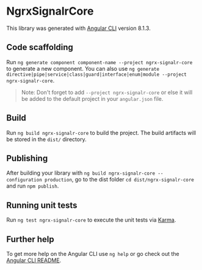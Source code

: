 # NgrxSignalrCore

This library was generated with [Angular CLI](https://github.com/angular/angular-cli) version 8.1.3.

## Code scaffolding

Run `ng generate component component-name --project ngrx-signalr-core` to generate a new component. You can also use `ng generate directive|pipe|service|class|guard|interface|enum|module --project ngrx-signalr-core`.

> Note: Don't forget to add `--project ngrx-signalr-core` or else it will be added to the default project in your `angular.json` file.

## Build

Run `ng build ngrx-signalr-core` to build the project. The build artifacts will be stored in the `dist/` directory.

## Publishing

After building your library with `ng build ngrx-signalr-core --configuration production`, go to the dist folder `cd dist/ngrx-signalr-core` and run `npm publish`.

## Running unit tests

Run `ng test ngrx-signalr-core` to execute the unit tests via [Karma](https://karma-runner.github.io).

## Further help

To get more help on the Angular CLI use `ng help` or go check out the [Angular CLI README](https://github.com/angular/angular-cli/blob/master/README.md).
